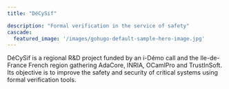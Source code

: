 ```yaml
---
title: "DéCySif"

description: "Formal verification in the service of safety"
cascade:
  featured_image: '/images/gohugo-default-sample-hero-image.jpg'
---
```


DéCySif is a regional R&D project funded by an i-Démo call and the
Ile-de-France French region gathering AdaCore, INRIA, OCamlPro and
TrustInSoft. Its objective is to improve the safety and security of critical
systems using formal verification tools.
